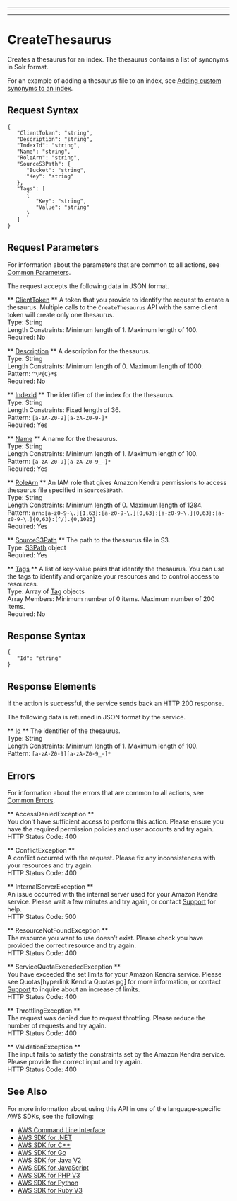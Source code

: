 --------

--------

# CreateThesaurus<a name="API_CreateThesaurus"></a>

Creates a thesaurus for an index\. The thesaurus contains a list of synonyms in Solr format\.

For an example of adding a thesaurus file to an index, see [Adding custom synonyms to an index](https://docs.aws.amazon.com/kendra/latest/dg/index-synonyms-adding-thesaurus-file.html)\.

## Request Syntax<a name="API_CreateThesaurus_RequestSyntax"></a>

```
{
   "ClientToken": "string",
   "Description": "string",
   "IndexId": "string",
   "Name": "string",
   "RoleArn": "string",
   "SourceS3Path": { 
      "Bucket": "string",
      "Key": "string"
   },
   "Tags": [ 
      { 
         "Key": "string",
         "Value": "string"
      }
   ]
}
```

## Request Parameters<a name="API_CreateThesaurus_RequestParameters"></a>

For information about the parameters that are common to all actions, see [Common Parameters](CommonParameters.md)\.

The request accepts the following data in JSON format\.

 ** [ClientToken](#API_CreateThesaurus_RequestSyntax) **   <a name="Kendra-CreateThesaurus-request-ClientToken"></a>
A token that you provide to identify the request to create a thesaurus\. Multiple calls to the `CreateThesaurus` API with the same client token will create only one thesaurus\.   
Type: String  
Length Constraints: Minimum length of 1\. Maximum length of 100\.  
Required: No

 ** [Description](#API_CreateThesaurus_RequestSyntax) **   <a name="Kendra-CreateThesaurus-request-Description"></a>
A description for the thesaurus\.  
Type: String  
Length Constraints: Minimum length of 0\. Maximum length of 1000\.  
Pattern: `^\P{C}*$`   
Required: No

 ** [IndexId](#API_CreateThesaurus_RequestSyntax) **   <a name="Kendra-CreateThesaurus-request-IndexId"></a>
The identifier of the index for the thesaurus\.  
Type: String  
Length Constraints: Fixed length of 36\.  
Pattern: `[a-zA-Z0-9][a-zA-Z0-9-]*`   
Required: Yes

 ** [Name](#API_CreateThesaurus_RequestSyntax) **   <a name="Kendra-CreateThesaurus-request-Name"></a>
A name for the thesaurus\.  
Type: String  
Length Constraints: Minimum length of 1\. Maximum length of 100\.  
Pattern: `[a-zA-Z0-9][a-zA-Z0-9_-]*`   
Required: Yes

 ** [RoleArn](#API_CreateThesaurus_RequestSyntax) **   <a name="Kendra-CreateThesaurus-request-RoleArn"></a>
An IAM role that gives Amazon Kendra permissions to access thesaurus file specified in `SourceS3Path`\.   
Type: String  
Length Constraints: Minimum length of 0\. Maximum length of 1284\.  
Pattern: `arn:[a-z0-9-\.]{1,63}:[a-z0-9-\.]{0,63}:[a-z0-9-\.]{0,63}:[a-z0-9-\.]{0,63}:[^/].{0,1023}`   
Required: Yes

 ** [SourceS3Path](#API_CreateThesaurus_RequestSyntax) **   <a name="Kendra-CreateThesaurus-request-SourceS3Path"></a>
The path to the thesaurus file in S3\.  
Type: [S3Path](API_S3Path.md) object  
Required: Yes

 ** [Tags](#API_CreateThesaurus_RequestSyntax) **   <a name="Kendra-CreateThesaurus-request-Tags"></a>
A list of key\-value pairs that identify the thesaurus\. You can use the tags to identify and organize your resources and to control access to resources\.   
Type: Array of [Tag](API_Tag.md) objects  
Array Members: Minimum number of 0 items\. Maximum number of 200 items\.  
Required: No

## Response Syntax<a name="API_CreateThesaurus_ResponseSyntax"></a>

```
{
   "Id": "string"
}
```

## Response Elements<a name="API_CreateThesaurus_ResponseElements"></a>

If the action is successful, the service sends back an HTTP 200 response\.

The following data is returned in JSON format by the service\.

 ** [Id](#API_CreateThesaurus_ResponseSyntax) **   <a name="Kendra-CreateThesaurus-response-Id"></a>
The identifier of the thesaurus\.   
Type: String  
Length Constraints: Minimum length of 1\. Maximum length of 100\.  
Pattern: `[a-zA-Z0-9][a-zA-Z0-9_-]*` 

## Errors<a name="API_CreateThesaurus_Errors"></a>

For information about the errors that are common to all actions, see [Common Errors](CommonErrors.md)\.

 ** AccessDeniedException **   
You don't have sufficient access to perform this action\. Please ensure you have the required permission policies and user accounts and try again\.  
HTTP Status Code: 400

 ** ConflictException **   
A conflict occurred with the request\. Please fix any inconsistences with your resources and try again\.  
HTTP Status Code: 400

 ** InternalServerException **   
An issue occurred with the internal server used for your Amazon Kendra service\. Please wait a few minutes and try again, or contact [ Support](http://aws.amazon.com/aws.amazon.com/contact-us) for help\.  
HTTP Status Code: 500

 ** ResourceNotFoundException **   
The resource you want to use doesn’t exist\. Please check you have provided the correct resource and try again\.  
HTTP Status Code: 400

 ** ServiceQuotaExceededException **   
You have exceeded the set limits for your Amazon Kendra service\. Please see Quotas\[hyperlink Kendra Quotas pg\] for more information, or contact [ Support](http://aws.amazon.com/aws.amazon.com/contact-us) to inquire about an increase of limits\.  
HTTP Status Code: 400

 ** ThrottlingException **   
The request was denied due to request throttling\. Please reduce the number of requests and try again\.  
HTTP Status Code: 400

 ** ValidationException **   
The input fails to satisfy the constraints set by the Amazon Kendra service\. Please provide the correct input and try again\.  
HTTP Status Code: 400

## See Also<a name="API_CreateThesaurus_SeeAlso"></a>

For more information about using this API in one of the language\-specific AWS SDKs, see the following:
+  [AWS Command Line Interface](https://docs.aws.amazon.com/goto/aws-cli/kendra-2019-02-03/CreateThesaurus) 
+  [AWS SDK for \.NET](https://docs.aws.amazon.com/goto/DotNetSDKV3/kendra-2019-02-03/CreateThesaurus) 
+  [AWS SDK for C\+\+](https://docs.aws.amazon.com/goto/SdkForCpp/kendra-2019-02-03/CreateThesaurus) 
+  [AWS SDK for Go](https://docs.aws.amazon.com/goto/SdkForGoV1/kendra-2019-02-03/CreateThesaurus) 
+  [AWS SDK for Java V2](https://docs.aws.amazon.com/goto/SdkForJavaV2/kendra-2019-02-03/CreateThesaurus) 
+  [AWS SDK for JavaScript](https://docs.aws.amazon.com/goto/AWSJavaScriptSDK/kendra-2019-02-03/CreateThesaurus) 
+  [AWS SDK for PHP V3](https://docs.aws.amazon.com/goto/SdkForPHPV3/kendra-2019-02-03/CreateThesaurus) 
+  [AWS SDK for Python](https://docs.aws.amazon.com/goto/boto3/kendra-2019-02-03/CreateThesaurus) 
+  [AWS SDK for Ruby V3](https://docs.aws.amazon.com/goto/SdkForRubyV3/kendra-2019-02-03/CreateThesaurus) 